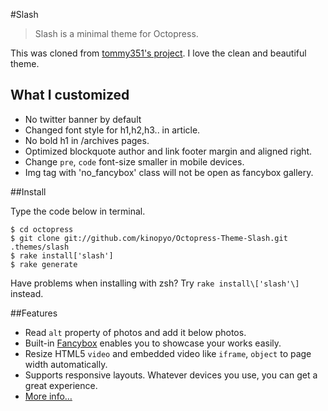 #Slash

> Slash is a minimal theme for Octopress.

This was cloned from [tommy351's project](https://github.com/tommy351/Octopress-Theme-Slash). I love the clean and beautiful theme.

## What I customized ##

- No twitter banner by default
- Changed font style for h1,h2,h3.. in article.
- No bold h1 in /archives pages.
- Optimized blockquote author and link footer margin and aligned right.
- Change `pre`, `code` font-size smaller in mobile devices.
- Img tag with 'no_fancybox' class will not be open as fancybox gallery.

##Install

Type the code below in terminal.

	$ cd octopress
	$ git clone git://github.com/kinopyo/Octopress-Theme-Slash.git .themes/slash
	$ rake install['slash']
	$ rake generate

Have problems when installing with zsh? Try `rake install\['slash'\]` instead.

##Features

- Read `alt` property of photos and add it below photos.
- Built-in [Fancybox](http://fancyapps.com/fancybox/) enables you to showcase your works easily.
- Resize HTML5 `video` and embedded video like `iframe`, `object` to page width automatically.
- Supports responsive layouts. Whatever devices you use, you can get a great experience.
- [More info…](http://zespia.tw/Octopress-Theme-Slash/)